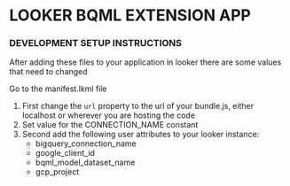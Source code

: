 # LOOKER BQML EXTENSION APP

### DEVELOPMENT SETUP INSTRUCTIONS
After adding these files to your application in looker there are some values that need to changed

Go to the manifest.lkml file

1. First change the `url` property to the url of your bundle.js, either localhost or wherever you are hosting the code
2. Set value for the CONNECTION_NAME constant
3. Second add the following user attributes to your looker instance:
      * bigquery_connection_name
      * google_client_id
      * bqml_model_dataset_name
      * gcp_project

